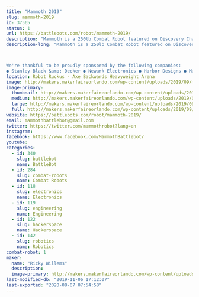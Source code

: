 ```yaml
---
title: "Mammoth 2019"
slug: mammoth-2019
id: 37565
status: 1
url: https://battlebots.com/robot/mammoth-2019/
description: "Mammoth is a 250lb Combat Robot featured on Discovery Channel's BattleBots. Armed with a rotating arm 6 feet in diameter, Mammoth is likely the largest heavyweight combat robot ever constructed. "
description-long: "Mammoth is a 250lb Combat Robot featured on Discovery Channel's BattleBots. Armed with a rotating arm 6 feet in diameter, Mammoth is likely the largest heavyweight combat robot ever constructed. Mammoth will be kicking bot and taking names this year in the Orlando MakerFaire's Robot Ruckus, and the team will be available for pictures and questions when not fighting or repairing. 



We're thankful to be proudly sponsored by the following companies:
● Stanley Black &amp; Decker ● Newark Electronics ● Harbor Designs ● Max Amps Batteries ● HobbyWing ● Sticker Mule ● NPC Robotics ●"
location: Robot Ruckus - Axe Backwards Heavyweight Arena
image: http://makers.makerfaireorlando.com/wp-content/uploads/2019/09/mammoth_bot-2-866x1024.jpg
image-primary:
  thumbnail: http://makers.makerfaireorlando.com/wp-content/uploads/2019/09/mammoth_bot-2-150x150.jpg
  medium: http://makers.makerfaireorlando.com/wp-content/uploads/2019/09/mammoth_bot-2-254x300.jpg
  large: http://makers.makerfaireorlando.com/wp-content/uploads/2019/09/mammoth_bot-2-866x1024.jpg
  full: http://makers.makerfaireorlando.com/wp-content/uploads/2019/09/mammoth_bot-2.jpg
website: https://battlebots.com/robot/mammoth-2019/
email: mammothbattlebot@gmail.com
twitter: https://twitter.com/mammothrobot?lang=en
instagram: 
facebook: https://www.facebook.com/MammothBattlebot/
youtube: 
categories:
  - id: 340
    slug: battlebot
    name: BattleBot
  - id: 284
    slug: combat-robots
    name: Combat Robots
  - id: 118
    slug: electronics
    name: Electronics
  - id: 119
    slug: engineering
    name: Engineering
  - id: 122
    slug: hackerspace
    name: Hackerspace
  - id: 142
    slug: robotics
    name: Robotics
combat-robot: 1
maker:
  name: "Ricky Willems"
  description:
  image-primary: http://makers.makerfaireorlando.com/wp-content/uploads/2018/10/me-1-768x1024.jpg
last-modified-db: "2019-11-06 17:12:07"
last-exported: "2020-08-07 07:54:58"
---
```

